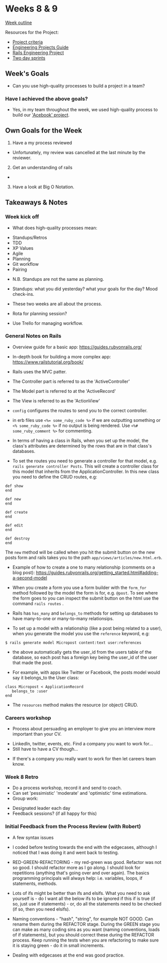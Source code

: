 # Weeks 8 & 9
[Week outline](https://github.com/makersacademy/course/blob/master/week_outlines.md/#week-8-9)

Resources for the Project:
* [Project criteria](https://github.com/makersacademy/course/blob/master/final_projects/project_criteria.md)
* [Engineering Projects Guide](https://github.com/makersacademy/course/tree/master/engineering_projects)
* [Rails Engineering Project](https://github.com/makersacademy/course/tree/master/engineering_projects/rails)
* [Two day sprints](https://github.com/makersacademy/acebook-rails-template/blob/master/CONTRIBUTING.md) 

## Week's Goals

* Can you use high-quality processes to build a project in a team?


### Have I achieved the above goals?

* Yes, in my team throughout the week, we used high-quality process to build our ['Acebook' project](https://github.com/Kaymo1990/acebook---CharliesAngels).

## Own Goals for the Week

1. Have a my process reviewed
* Unfortunately, my review was cancelled at the last minute by the reviewer.

2. Get an understanding of rails
* 

3. Have a look at Big O Notation. 

## Takeaways & Notes

### Week kick off
* What does high-quality processes mean:
- Standups/Retros
- TDD
- XP Values
- Agile
- Planning
- Git workflow
- Pairing

* N.B. Standups are not the same as planning.
- Standups: what you did yesterday? what your goals for the day? Mood check-ins.

* These two weeks are all about the process.

* Rota for planning session?

* Use Trello for managing workflow.

### General Notes on Rails
* Overview guide for a basic app: https://guides.rubyonrails.org/
* In-depth book for building a more complex app: https://www.railstutorial.org/book/

* Rails uses the MVC patter.

* The Controller part is referred to as the 'ActiveController'
* The Model part is referred to at the 'ActiveRecord'
* The View is referred to as the 'ActionView'
* ```config``` configures the routes to send you to the correct controller.

* in erb files use ```<%= some_ruby_code %>``` if we are outputting something or ```<% some_ruby_code %>``` if no output is being rendered. Use ```<%# some_ruby_comment %>``` for commenting.

* In terms of having a class in Rails, when you set up the model, the class's attributes are determined by the rows that are in that class's databases. 

* To set the routes you need to generate a controller for that model, e.g. ```rails generate controller Posts```. This will create a controller class for this model that inherits from the ApplicationController. In this new class you need to define the CRUD routes, e.g:
```
def show
end

def new
end

def create
end

def edit 
end

def destroy
end
```
The ```new``` method will be called when you hit the submit button on the new posts form and rails takes you to the path ```app/views/articles/new.html.erb```.

* Example of how to create a one to many relationship (comments on a blog post):
https://guides.rubyonrails.org/getting_started.html#adding-a-second-model

* When you create a form you use a form builder with the ```form_for``` method followed by the model the form is for, e.g. ```@post```. To see where the form goes to you can inspect the submit button on the html use the command ```rails routes``` .

* Rails has ```has_many``` and ```belongs_to``` methods for setting up databases to have many-to-one or many-to-many relationsips. 

* To set up a model with a relationship (like a post being related to a user), when you generate the model you use the `reference` keyword, e.g:
```
$ rails generate model Micropost content:text user:references
```
- the above automatically gets the user_id from the users table of the database, so each post has a foreign key being the user_id of the user that made the post. 

* For example, with apps like Twitter or Facebook, the posts model would say it belongs_to the User class:
```
class Micropost < ApplicationRecord
   belongs_to :user
end
```

* The ```resources``` method makes the resource (or object) CRUD.

### Careers workshop
* Process about persuading an employer to give you an interview more important than your CV.
- LinkedIn, twitter, events, etc. Find a company you want to work for...
- Still have to have a CV though...
* If there's a company you really want to work for then let careers team know.

### Week 8 Retro
* Do a process workshop, record it and send to coach.
* Can set 'pessimistic' 'moderate' and 'optimistic' time estimations. 
* Group work:
- Designated leader each day
- Feedback sessions? (if all happy for this)

### Initial Feedback from the Process Review (with Robert)
* A few syntax issues
* I coded before testing towards the end with the edgecases, although I noticed that I was doing it and went back to testing. 

* RED-GREEN-REFACTORING - my red-green was good. Refactor was not so good. I should refactor more as I go along. I should look for repetitions (anything that's going over and over again). The basics programming principals will always help: i.e. variables, loops, if statements, methods.

* Lots of ifs might be better than ifs and elsifs. What you need to ask yourself is - do I want all the below ifs to be ignored if this if is true (if so, just use if statements) - or, do all the statements need to be checked (if so, then you need elsifs).

* Naming conventions - "hash", "string", for example NOT GOOD. Can rename them during the REFACTOR stage. During the GREEN stage you can make as many coding sins as you want (naming conventions, loads of if statements), but you should correct these during the REFACTOR process. Keep running the tests when you are refactoring to make sure it is staying green - do it in small increments.

* Dealing with edgecases at the end was good practice. 
